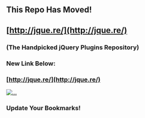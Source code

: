 ## This Repo Has Moved!

## [http://jque.re/](http://jque.re/)

### (The Handpicked jQuery Plugins Repository)

### New Link Below:

### [http://jque.re/](http://jque.re/)

[![...](http://f.cl.ly/items/332w2X37030j3Z310q0o/08CCB02F4C31F4391CD521F07AFA10FA.png "...")](http://jque.re/)

### Update Your Bookmarks!